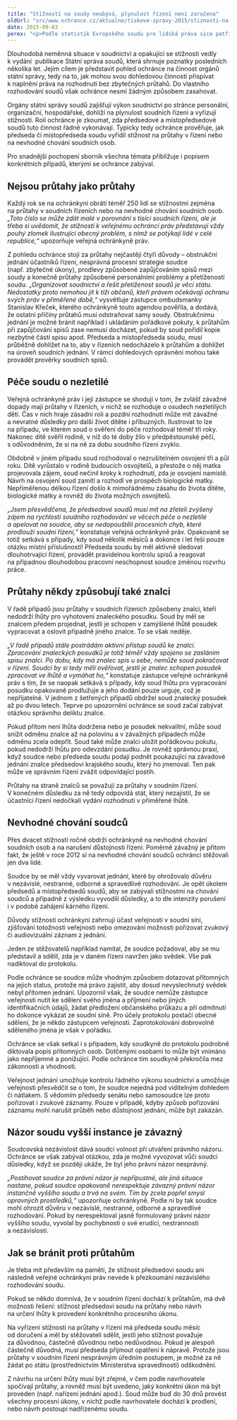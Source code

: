 ```yaml
---
title: "Stížností na soudy neubývá, plynulost řízení není zaručena"
oldUrl: "src/www.ochrance.cz/aktualne/tiskove-zpravy-2015/stiznosti-na-soudy-neubyva-plynulost-rizeni-neni-zarucena"
date: 2015-09-03
perex: "<p>Podle statistik Evropského soudu pro lidská práva sice patří české soudy k nejrychlejším v Evropě, na počtu stížností na průtahy, s nimiž se lidé na veřejného ochránce práv obracejí, se to však neprojevuje. Od roku 2012, kdy ochránce upozornil vládu na nepříznivý stav soudnictví, se situace příliš nezlepšila. Zástupce ochránkyně, kterému veřejná ochránkyně práv tuto agendu svěřila, tak musí i po dalších třech letech konstatovat, že stát není schopen s jistotou garantovat právo na rozhodnutí bez zbytečných průtahů, které je jedním z aspektů práva na spravedlivý proces. </p>"
---
```


<!-- imported from the old website -->

<p>Dlouhodobá neměnná situace v soudnictví a opakující se stížnosti vedly k vydání  publikace Státní správa soudů, která shrnuje poznatky posledních několika let. Jejím cílem je představit pohled ochránce na činnost orgánů státní správy, tedy na to, jak mohou svou dohledovou činností přispívat k naplnění práva na rozhodnutí bez zbytečných průtahů. Do vlastního rozhodování soudů však ochránce nesmí žádným způsobem zasahovat. </p><p>Orgány státní správy soudů zajišťují výkon soudnictví po stránce personální, organizační, hospodářské, dohlíží na plynulost soudních řízení a vyřizují stížnosti. Rolí ochránce je zkoumat, zda předsedové a místopředsedové soudů tuto činnost řádně vykonávají. Typicky tedy ochránce prověřuje, jak předseda či místopředseda soudu vyřídil stížnost na průtahy v řízení nebo na nevhodné chování soudních osob. </p><p>Pro snadnější pochopení sborník všechna témata přibližuje i popisem konkrétních případů, kterými se ochránce zabýval. </p><h2>Nejsou průtahy jako průtahy</h2><p>Každý rok se na ochránkyni obrátí téměř 250 lidí se stížnostmi zejména na průtahy v soudních řízeních nebo na nevhodné chování soudních osob.<em> „Toto číslo se může zdát malé v porovnání s tisíci soudních řízení, ale je třeba si uvědomit, že stížnosti k veřejnému ochránci práv představují vždy pouhý zlomek ilustrující obecný problém, s nímž se potýkají lidé v celé republice,“</em> upozorňuje veřejná ochránkyně práv.</p><p>Z pohledu ochránce stojí za průtahy nejčastěji čtyři důvody – obstrukční jednání účastníků řízení, nesprávná procesní strategie soudce (např. zbytečné úkony), prodlevy způsobené zapůjčováním spisů mezi soudy a konečně průtahy způsobené personálními problémy a přetížeností soudu. <em>„Organizovat soudnictví a řešit přetíženost soudů je věcí státu. Nedostatky proto nemohou jít k tíži občanů, kteří právem očekávají ochranu svých práv v přiměřené době,“</em> vysvětluje zástupce ombudsmanky Stanislav Křeček, kterého ochránkyně touto agendou pověřila, a dodává, že ostatní příčiny průtahů musí odstraňovat samy soudy. Obstrukčnímu jednání je možné bránit například i ukládáním pořádkové pokuty, k průtahům při zapůjčování spisů zase nemusí docházet, pokud by soud pořídil kopie nezbytné části spisu apod. Předseda a místopředseda soudu, musí průběžně dohlížet na to, aby v řízeních nedocházelo k průtahům a dohlížet na úroveň soudních jednání. V rámci dohledových oprávnění mohou také provádět prověrky soudních spisů.</p><h2>Péče soudu o nezletilé</h2><p>Veřejná ochránkyně práv i její zástupce se shodují v tom, že zvlášť závažné dopady mají průtahy v řízeních, v nichž se rozhoduje o osudech nezletilých dětí. Čas v nich hraje zásadní roli a pozdní rozhodnutí může mít závažné a nevratné důsledky pro další život dítěte i příbuzných. Ilustrovat to lze na případu, ve kterém soud o svěření do péče rozhodoval téměř tři roky. Nakonec dítě svěřil rodině, v níž do té doby žilo v předpěstounské péči, s odůvodněním, že si na ně za dobu soudního řízení zvyklo. </p><p>Obdobně v jiném případu soud rozhodoval o nezrušitelném osvojení tři a půl roku. Dítě vyrůstalo v rodině budoucích osvojitelů, a přestože o něj matka projevovala zájem, soud nečinil kroky k rozhodnutí, zda je osvojení namístě. Návrh na osvojení soud zamítl a rozhodl ve prospěch biologické matky. Nepřiměřenou délkou řízení došlo k mimořádnému zásahu do života dítěte, biologické matky a rovněž do života možných osvojitelů.</p><p><em>„Jsem přesvědčena, že předsedové soudů musí mít na zřeteli zvýšený zájem na rychlosti soudního rozhodování ve věcech péče o nezletilé a apelovat na soudce, aby se nedopouštěli procesních chyb, které prodlouží soudní řízení,“</em> konstatuje veřejná ochránkyně práv. Opakovaně se totiž setkává s případy, kdy soud několik měsíců a dokonce i let řeší pouze otázku místní příslušnosti! Předseda soudu by měl aktivně sledovat dlouhotrvající řízení, provádět pravidelnou kontrolu spisů a reagovat na případnou dlouhodobou pracovní neschopnost soudce změnou rozvrhu práce.</p><h2>Průtahy někdy způsobují také znalci</h2><p>V řadě případů jsou průtahy v soudních řízeních způsobeny znalci, kteří nedodrží lhůty pro vyhotovení znaleckého posudku. Soud by měl se znalcem předem projednat, jestli je schopen v zamýšlené lhůtě posudek vypracovat a oslovit případně jiného znalce. To se však neděje.</p><p><em>„V řadě případů stále postrádám aktivní přístup soudů ke znalci. Zpracování znaleckých posudků je totiž téměř vždy spojeno se zasláním spisu znalci. Po dobu, kdy má znalec spis u sebe, nemůže soud pokračovat v řízení. Soudci by si tedy měli ověřovat, jestli je znalec schopen posudek zpracovat ve lhůtě a vymáhat ho,“</em> konstatuje zástupce veřejné ochránkyně práv s tím, že se naopak setkává s případy, kdy soud lhůtu pro vypracování posudku opakovaně prodlužuje a jeho dodání pouze urguje, což je nepřijatelné. V jednom z šetřených případů obdržel soud znalecký posudek až po dvou letech. Teprve po upozornění ochránce se soud začal zabývat otázkou správního deliktu znalce. </p><p>Pokud přitom není lhůta dodržena nebo je posudek nekvalitní, může soud snížit odměnu znalce až na polovinu a v závažných případech může odměnu zcela odepřít. Soud také může znalci uložit pořádkovou pokutu, pokud nedodrží lhůtu pro odevzdání posudku. Je rovněž správnou praxí, když soudce nebo předseda soudu podají podnět poukazující na závadové jednání znalce předsedovi krajského soudu, který ho jmenoval. Ten pak může ve správním řízení zvážit odpovídající postih. </p><p>Průtahy na straně znalců se považují za průtahy v soudním řízení. V konečném důsledku za ně tedy odpovídá stát, který nezajistil, že se účastníci řízení nedočkali vydání rozhodnutí v přiměřené lhůtě.</p><h2>Nevhodné chování soudců</h2><p>Přes dvacet stížností ročně obdrží ochránkyně na nevhodné chování soudních osob a na narušení důstojnosti řízení. Poměrně závažný je přitom fakt, že ještě v roce 2012 si na nevhodné chování soudců ochránci stěžovali jen dva lidé. </p><p>Soudce by se měl vždy vyvarovat jednání, které by ohrožovalo důvěru v nezávislé, nestranné, odborné a spravedlivé rozhodování. Je opět úkolem předsedů a místopředsedů soudů, aby se zabývali stížnostmi na chování soudců a případně z výsledku vyvodili důsledky, a to dle intenzity porušení i v podobě zahájení kárného řízení. </p><p>Důvody stížností ochránkyni zahrnují účast veřejnosti v soudní síni, zjišťování totožnosti veřejnosti nebo omezování možnosti pořizovat zvukový či audiovizuální záznam z jednání.</p><p>Jeden ze stěžovatelů například namítal, že soudce požadoval, aby se mu představil a sdělil, zda je v daném řízení navržen jako svědek. Vše pak nadiktoval do protokolu. </p><p>Podle ochránce se soudce může vhodným způsobem dotazovat přítomných na jejich status, protože má právo zajistit, aby dosud nevyslechnutý svědek nebyl přítomen jednání. Upozornil však, že soudce nemůže zástupce veřejnosti nutit ke sdělení svého jména a příjmení nebo jiných identifikačních údajů, žádat předložení občanského průkazu a při odmítnutí ho dokonce vykázat ze soudní síně. Pro účely protokolu postačí obecné sdělení, že je někdo zástupcem veřejnosti. Zaprotokolování dobrovolně sděleného jména je však v pořádku.</p><p>Ochránce se však setkal i s případem, kdy soudkyně do protokolu podrobně diktovala popis přítomných osob. Dotčenými osobami to může být vnímáno jako nepříjemné a ponižující. Podle ochránce tím soudkyně překročila mez zákonnosti a vhodnosti.</p><p>Veřejnost jednání umožňuje kontrolu řádného výkonu soudnictví a umožňuje veřejnosti přesvědčit se o tom, že soudce nejedná pod viditelným dohledem či nátlakem. S vědomím předsedy senátu nebo samosoudce lze proto pořizovat i zvukové záznamy. Pouze v případě, kdyby způsob pořizování záznamu mohl narušit průběh nebo důstojnost jednání, může být zakázán.</p><h2>Názor soudu vyšší instance je závazný</h2><p>Soudcovská nezávislost dává soudci volnost při utváření právního názoru. Ochránce se však zabýval otázkou, zda je možné vyvozovat vůči soudci důsledky, když se později ukáže, že byl jeho právní názor nesprávný. </p><p><em>„Postihovat soudce za právní názor je nepřípustné, ale jiná situace nastane, pokud soudce opakovaně nerespektuje závazný právní názor instančně vyššího soudu a trvá na svém. Tím by zcela popřel smysl opravných prostředků,“</em> upozorňuje ochránkyně. Podle ní by tak soudce mohl ohrozit důvěru v nezávislé, nestranné, odborné a spravedlivé rozhodování. Pokud by nerespektoval jasně formulovaný právní názor vyššího soudu, vyvolal by pochybnosti o své erudici, nestrannosti a nezávislosti.</p><h2>Jak se bránit proti průtahům</h2><p>Je třeba mít především na paměti, že stížnost předsedovi soudu ani následně veřejné ochránkyni práv nevede k přezkoumání nezávislého rozhodování soudu.</p><p>Pokud se někdo domnívá, že v soudním řízení dochází k průtahům, má dvě možnosti řešení: stížnost předsedovi soudu na průtahy nebo návrh na určení lhůty k provedení konkrétního procesního úkonu.</p><p>Na vyřízení stížnosti na průtahy v řízení má předseda soudu měsíc od doručení a měl by stěžovateli sdělit, jestli jeho stížnost považuje za důvodnou, částečně důvodnou nebo nedůvodnou. Pokud je alespoň částečně důvodná, musí předseda přijmout opatření k nápravě. Protože jsou průtahy v soudním řízení nesprávným úředním postupem, je možné za ně žádat po státu (prostřednictvím Ministerstva spravedlnosti) odškodnění.</p><p>Z návrhu na určení lhůty musí být zřejmé, v čem podle navrhovatele spočívají průtahy, a rovněž musí být uvedeno, jaký konkrétní úkon má být proveden (např. nařízení jednání apod.). Soud může buď do 30 dnů provést všechny procesní úkony, v nichž podle navrhovatele dochází k prodlení, nebo návrh postoupí nadřízenému soudu.</p>
